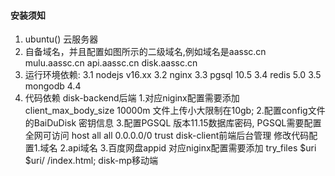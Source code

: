 #### 安装须知 ####
1. ubuntu() 云服务器
2. 自备域名，并且配置如图所示的二级域名,例如域名是aassc.cn 
    mulu.aassc.cn
    api.aassc.cn
    disk.aassc.cn
3. 运行环境依赖:
    3.1 nodejs v16.xx
    3.2 nginx
    3.3 pgsql 10.5
    3.4 redis 5.0
    3.5 mongodb 4.4
4. 代码依赖
    disk-backend后端 
        1.对应niginx配置需要添加  client_max_body_size 10000m 文件上传小大限制在10gb;
        2.配置config文件的BaiDuDisk 密钥信息
        3.配置PGSQL 版本11.15数据库密码, PGSQL需要配置全网可访问 host all all 0.0.0.0/0 trust
    disk-client前端后台管理
        修改代码配置1.域名 2.api域名 3.百度网盘appid
        对应niginx配置需要添加 try_files $uri $uri/ /index.html;
    disk-mp移动端
